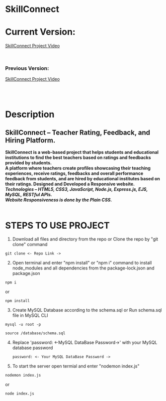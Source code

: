 # SkillConnect

# Current Version:
[SkillConnect Project Video](https://github.com/user-attachments/assets/acdb79e6-6081-4d56-b756-d081d95095c9)

<br><h3>Previous Version:</h3>

[SkillConnect Project Video](https://github.com/user-attachments/assets/101d7d0f-fc0f-424c-9622-e9419e0a6ce1)

<br><br>
# Description
<h2>SkillConnect – Teacher Rating, Feedback, and Hiring Platform.</h2>
<b>SkillConnect is a web-based project that helps students and educational institutions to find the best teachers based on ratings and feedbacks provided by students.<br>
A platform where teachers create profiles showcasing their teaching experiences, receive ratings, feedbacks and overall performance feedback from students, and are hired by educational institutes based on their ratings. Designed and Developed a Responsive website.<br>
<i>Technologies – HTML5, CSS3, JavaScript, Node.js, Express.js, EJS, MySQL, RESTful APIs. <br>
Website Responsiveness is done by the Plain CSS.<br></i></b>
<br>

# STEPS TO USE PROJECT

1. Download all files and directory from the repo or Clone the repo by "git clone" command
```
git clone <- Repo Link ->
```
2. Open terminal and enter "npm install" or "npm i" command to install node_modules and all dependencies from the package-lock.json and package.json
```
npm i
```
or
```
npm install
```
3. Create MySQL Database according to the schema.sql or Run schema.sql file in MySQL CLI
```
mysql -u root -p
```
```
source /database/schema.sql
```
4. Replace 'password: <-MySQL DataBase Password->' with your MySQL database password
   ```
   password: <- Your MySQL DataBase Password ->
   ```
5. To start the server open termial and enter "nodemon index.js"
```
nodemon index.js
```
or
```
node index.js
```
